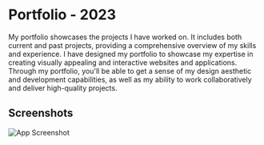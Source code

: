 # Portfolio - 2023

My portfolio showcases the projects I have worked on. It includes both current and past projects, providing a comprehensive overview of my skills and experience. 
I have designed my portfolio to showcase my expertise in creating visually appealing and interactive websites and applications. 
Through my portfolio, you'll be able to get a sense of my design aesthetic and development capabilities, as well as my ability to work collaboratively and deliver high-quality projects.


## Screenshots

![App Screenshot](![image](https://user-images.githubusercontent.com/40600748/229084937-9425f04a-6765-4c93-8668-80c6bab856b8.png)
)

